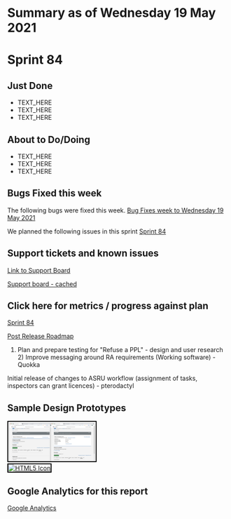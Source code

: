 # Summary as of Wednesday 19 May 2021 

# Sprint 84

## Just Done
* TEXT_HERE
* TEXT_HERE
* TEXT_HERE

## About to Do/Doing
* TEXT_HERE
* TEXT_HERE
* TEXT_HERE

## Bugs Fixed this week
The following bugs were fixed this week.
[Bug Fixes week to Wednesday 19 May 2021](graphs/bugs19052021.png)

We planned the following issues in this sprint 
[Sprint 84](graphs/sprint19052021.png)

## Support tickets and known issues
[Link to Support Board](https://collaboration.homeoffice.gov.uk/jira/secure/RapidBoard.jspa?rapidView=1717&selectedIssue=ASSB-253)

[Support board - cached](graphs/supportBoard19052021.png)

## Click here for metrics / progress against plan
[Sprint 84](graphs/progress19052021.png)

[Post Release Roadmap](graphs/roadmap19052021.png)

1) Plan and prepare testing for "Refuse a PPL" - design and user research 2) Improve messaging around RA requirements (Working software) - Quokka

Initial release of changes to ASRU workflow (assignment of tasks, inspectors can grant licences) - pterodactyl

## Sample Design Prototypes
<a href="graphs/proto1_19052021.png"><img src="graphs/proto1_19052021.png" alt="HTML5 Icon" width="200" style="border:2px solid black"></a>
<br>
<a href="graphs/proto2_19052021.png"><img src="graphs/proto2_19052021.png" alt="HTML5 Icon" width="200" style="border:2px solid black"></a>
<br>


## Google Analytics for this report
[Google Analytics](graphs/GA19052021.png)

